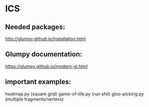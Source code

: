 # ICS

## Needed packages: 
http://glumpy.github.io/installation.html

## Glumpy documentation:
https://glumpy.github.io/modern-gl.html

## important examples:
heatmap.py (square grid)
game-of-life.py (run shit)
gloo-picking.py (multiple fragments/vertexs)
